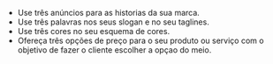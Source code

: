 
- Use três anúncios para as historias da sua marca.
- Use três palavras nos seus slogan e no seu taglines.
- Use três cores no seu esquema de cores.
- Ofereça três opções de preço para o seu produto ou serviço com o objetivo de fazer o cliente escolher a opçao do meio.

